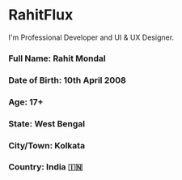 # RahitFlux
I'm Professional Developer and UI & UX Designer.

### Full Name: Rahit Mondal
### Date of Birth: 10th April 2008
### Age: 17+
### State: West Bengal
### City/Town: Kolkata
### Country: India 🇮🇳

